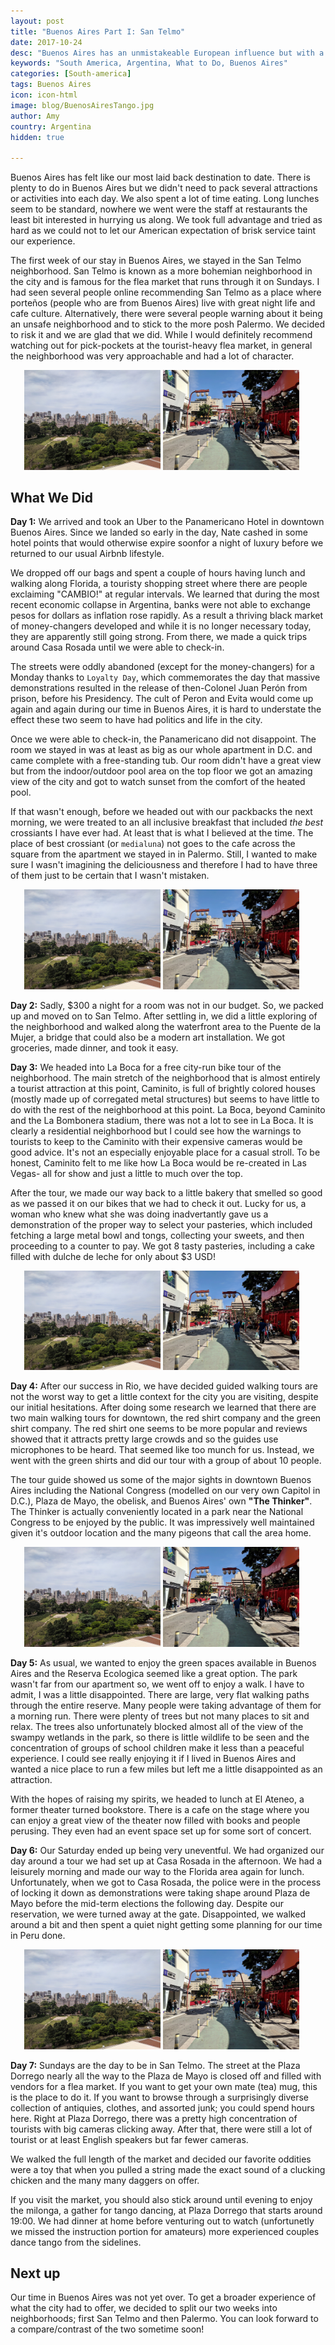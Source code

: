 ```yaml
---
layout: post
title: "Buenos Aires Part I: San Telmo"
date: 2017-10-24
desc: "Buenos Aires has an unmistakeable European influence but with a personality all it's own. From tango to dulce de leche, it is an easy place to enjoy yourself."
keywords: "South America, Argentina, What to Do, Buenos Aires"
categories: [South-america]
tags: Buenos Aires
icon: icon-html
image: blog/BuenosAiresTango.jpg
author: Amy
country: Argentina
hidden: true

---
```


Buenos Aires has felt like our most laid back destination to date. There is plenty to do in Buenos Aires but we didn't need to pack several attractions or activities into each day. We also spent a lot of time eating. Long lunches seem to be standard, nowhere we went were the staff at restaurants the least bit interested in hurrying us along. We took full advantage and tried as hard as we could not to let our American expectation of brisk service taint our experience. 

The first week of our stay in Buenos Aires, we stayed in the San Telmo neighborhood. San Telmo is known as a more bohemian neighborhood in the city and is famous for the flea market that runs through it on Sundays. I had seen several people online recommending San Telmo as a place where porteños (people who are from Buenos Aires) live with great night life and cafe culture. Alternatively, there were several people warning about it being an unsafe neighborhood and to stick to the more posh Palermo. We decided to risk it and we are glad that we did. While I would definitely recommend watching out for pick-pockets at the tourist-heavy flea market, in general the neighborhood was very approachable and had a lot of character.

<div style="text-align: center; max-width: calc(100% - 20px);"><a href="/static/assets/img/blog/SPSkyline.jpg" target="_blank"><img src="/static/assets/img/blog/SPSkyline.jpg" width="45%"></a> <a href="/static/assets/img/blog/Liberdade.jpg" target="_blank"><img src="/static/assets/img/blog/Liberdade.jpg" width="45%"></a></div>

## <i class="fa fa-check-square" aria-hidden="true" style="color:#2495C4;"></i>What We Did 

**Day 1:** We arrived and took an Uber to the Panamericano Hotel in downtown Buenos Aires. Since we landed so early in the day, Nate cashed in some hotel points that would otherwise expire soonfor a night of luxury before we returned to our usual Airbnb lifestyle. 

We dropped off our bags and spent a couple of hours having lunch and walking along Florida, a touristy shopping street where there are people exclaiming "CAMBIO!" at regular intervals. We learned that during the most recent economic collapse in Argentina, banks were not able to exchange pesos for dollars as inflation rose rapidly. As a result a thriving black market of money-changers developed and while it is no longer necessary today, they are apparently still going strong. From there, we made a quick trips around Casa Rosada until we were able to check-in. 

The streets were oddly abandoned (except for the money-changers) for a Monday thanks to `Loyalty Day`, which commemorates the day that massive demonstrations resulted in the release of then-Colonel Juan Perón from prison, before his Presidency. The cult of Peron and Evita would come up again and again during our time in Buenos Aires, it is hard to understate the effect these two seem to have had politics and life in the city. 

Once we were able to check-in, the Panamericano did not disappoint. The room we stayed in was at least as big as our whole apartment in D.C. and came complete with a free-standing tub. Our room didn't have a great view but from the indoor/outdoor pool area on the top floor we got an amazing view of the city and got to watch sunset from the comfort of the heated pool. 

If that wasn't enough, before we headed out with our packbacks the next morning, we were treated to an all inclusive breakfast that included _the best_ crossiants I have ever had. At least that is what I believed at the time. The place of best crossiant (or `medialuna`) not goes to the cafe across the square from the apartment we stayed in in Palermo. Still, I wanted to make sure I wasn't imagining the deliciousness and therefore I had to have three of them just to be certain that I wasn't mistaken. 

<div style="text-align: center; max-width: calc(100% - 20px);"><a href="/static/assets/img/blog/SPSkyline.jpg" target="_blank"><img src="/static/assets/img/blog/SPSkyline.jpg" width="45%"></a> <a href="/static/assets/img/blog/Liberdade.jpg" target="_blank"><img src="/static/assets/img/blog/Liberdade.jpg" width="45%"></a></div>

**Day 2:**  Sadly, $300 a night for a room was not in our budget. So, we packed up and moved on to San Telmo. After settling in, we did a little exploring of the neighborhood and walked along the waterfront area to the Puente de la Mujer, a bridge that could also be a modern art installation. We got groceries, made dinner, and took it easy. 

**Day 3:** We headed into La Boca for a free city-run bike tour of the neighborhood. The main stretch of the neighborhood that is almost entirely a tourist attraction at this point, Caminito, is full of brightly colored houses (mostly made up of corregated metal structures) but seems to have little to do with the rest of the neighborhood at this point. La Boca, beyond Caminito and the La Bombonera stadium, there was not a lot to see in La Boca. It is clearly a residential neighborhood but I could see how the warnings to tourists to keep to the Caminito with their expensive cameras would be good advice. It's not an especially enjoyable place for a casual stroll. To be honest, Caminito felt to me like how La Boca would be re-created in Las Vegas- all for show and just a little to much over the top.

After the tour, we made our way back to a little bakery that smelled so good as we passed it on our bikes that we had to check it out. Lucky for us, a woman who knew what she was doing inadvertantly gave us a demonstration of the proper way to select your pasteries, which included fetching a large metal bowl and tongs, collecting your sweets, and then proceeding to a counter to pay. We got 8 tasty pasteries, including a cake filled with dulche de leche for only about $3 USD!

<div style="text-align: center; max-width: calc(100% - 20px);"><a href="/static/assets/img/blog/SPSkyline.jpg" target="_blank"><img src="/static/assets/img/blog/SPSkyline.jpg" width="45%"></a> <a href="/static/assets/img/blog/Liberdade.jpg" target="_blank"><img src="/static/assets/img/blog/Liberdade.jpg" width="45%"></a></div>

**Day 4:** After our success in Rio, we have decided guided walking tours are not the worst way to get a little context for the city you are visiting, despite our initial hesitations. After doing some research we learned that there are two main walking tours for downtown, the red shirt company and the green shirt company. The red shirt one seems to be more popular and reviews showed that it attracts pretty large crowds and so the guides use microphones to be heard. That seemed like too munch for us. Instead, we went with the green shirts and did our tour with a group of about 10 people. 

The tour guide showed us some of the major sights in downtown Buenos Aires including the National Congress (modelled on our very own Capitol in D.C.), Plaza de Mayo, the obelisk, and Buenos Aires' own ****"The Thinker"****. The Thinker is actually conveniently located in a park near the National Congress to be enjoyed by the public. It was impressively well maintained given it's outdoor location and the many pigeons that call the area home. 

<div style="text-align: center; max-width: calc(100% - 20px);"><a href="/static/assets/img/blog/SPSkyline.jpg" target="_blank"><img src="/static/assets/img/blog/SPSkyline.jpg" width="45%"></a> <a href="/static/assets/img/blog/Liberdade.jpg" target="_blank"><img src="/static/assets/img/blog/Liberdade.jpg" width="45%"></a></div>

**Day 5:** As usual, we wanted to enjoy the green spaces available in Buenos Aires and the Reserva Ecologica seemed like a great option. The park wasn't far from our apartment so, we went off to enjoy a walk. I have to admit, I was a little disappointed. There are large, very flat walking paths through the entire reserve. Many people were taking advantage of them for a morning run. There were plenty of trees but not many places to sit and relax. The trees also unfortunately blocked almost all of the view of the swampy wetlands in the park, so there is little wildlife to be seen and the concentration of groups of school children make it less than a peaceful experience. I could see really enjoying it if I lived in Buenos Aires and wanted a nice place to run a few miles but left me a little disappointed as an attraction. 

With the hopes of raising my spirits, we headed to lunch at El Ateneo, a former theater turned bookstore. There is a cafe on the stage where you can enjoy a great view of the theater now filled with books and people perusing. They even had an event space set up for some sort of concert. 

**Day 6:** Our Saturday ended up being very uneventful. We had organized our day around a tour we had set up at Casa Rosada in the afternoon. We had a leisurely morning and made our way to the Florida area again for lunch. Unfortunately, when we got to Casa Rosada, the police were in the process of locking it down as demonstrations were taking shape around Plaza de Mayo before the mid-term elections the following day. Despite our reservation, we were turned away at the gate. Disappointed, we walked around a bit and then spent a quiet night getting some planning for our time in Peru done. 

<div style="text-align: center; max-width: calc(100% - 20px);"><a href="/static/assets/img/blog/SPSkyline.jpg" target="_blank"><img src="/static/assets/img/blog/SPSkyline.jpg" width="45%"></a> <a href="/static/assets/img/blog/Liberdade.jpg" target="_blank"><img src="/static/assets/img/blog/Liberdade.jpg" width="45%"></a></div>

**Day 7:** Sundays are the day to be in San Telmo. The street at the Plaza Dorrego nearly all the way to the Plaza de Mayo is closed off and filled with vendors for a flea market. If you want to get your own mate (tea) mug, this is the place to do it. If you want to browse through a surprisingly diverse collection of antiquies, clothes, and assorted junk; you could spend hours here. Right at Plaza Dorrego, there was a pretty high concentration of tourists with big cameras clicking away. After that, there were still a lot of tourist or at least English speakers but far fewer cameras. 

We walked the full length of the market and decided our favorite oddities were a toy that when you pulled a string made the exact sound of a clucking chicken and the many many daggers on offer. 

If you visit the market, you should also stick around until evening to enjoy the milonga, a gather for tango dancing, at Plaza Dorrego that starts around 19:00. We had dinner at home before venturing out to watch (unfortunetly we missed the instruction portion for amateurs) more experienced couples dance tango from the sidelines. 

## <i class="fa fa-check-square" aria-hidden="true" style="color:#2495C4;"></i>Next up

Our time in Buenos Aires was not yet over. To get a broader experience of what the city had to offer, we decided to split our two weeks into neighborhoods; first San Telmo and then Palermo. You can look forward to a compare/contrast of the two sometime soon!   

